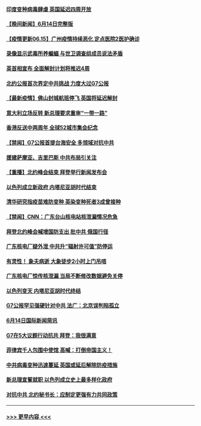 #### [印度变种病毒肆虐 英国延迟四周开放](../pages/prog202/a103142695.md?t=06151102) 
#### [【晚间新闻】6月14日完整版](../pages/prog202/a103142814.md?t=06151102) 
#### [【疫情更新06.15】广州疫情持续恶化 定点医院2医护确诊](../pages/prog202/a103133785.md?t=06151102) 
#### [录像显示武毒所养蝙蝠 与世卫调查组成员说法矛盾](../pages/prog202/a103142356.md?t=06151102) 
#### [英首相宣布 全面解封计划将推迟4周](../pages/prog202/a103142639.md?t=06151102) 
#### [北约公报首次界定中共挑战 力度大过G7公报](../pages/prog202/a103142671.md?t=06151102) 
#### [【最新疫情】佛山封城航班停飞 英国将延迟解封](../pages/prog202/a103142430.md?t=06151102) 
#### [意大利立场反转 新总理要求重审“一带一路”](../pages/prog202/a103142611.md?t=06151102) 
#### [香港反送中两周年 全球52城市集会纪念](../pages/prog202/a103142582.md?t=06151102) 
#### [【禁闻】G7公报首提台海安全 多领域对抗中共](../pages/prog202/a103142449.md?t=06151102) 
#### [援建萨摩亚、吉里巴斯 中共布局引关注](../pages/prog202/a103142476.md?t=06151102) 
#### [【重播】北约峰会结束 拜登举行新闻发布会](../pages/prog202/a103142526.md?t=06151102) 
#### [以色列成立新政府 内塔尼亚胡时代结束](../pages/prog202/a103142474.md?t=06151102) 
#### [清华研究指疫苗难防变种 英染变种死者3成曾接种](../pages/prog202/a103142418.md?t=06151102) 
#### [【禁闻】CNN：广东台山核电站核泄漏情况危急](../pages/prog202/a103142464.md?t=06151102) 
#### [拜登北约峰会喊增国防支出 批中共 俄国行径](../pages/prog202/a103142421.md?t=06151102) 
#### [广东核电厂疑外泄 中共升“辐射许可值”防停运](../pages/prog202/a103142419.md?t=06151102) 
#### [有灵性！ 象夫病逝 大象徒步2小时上门吊唁](../pages/prog202/a103142151.md?t=06151102) 
#### [广东核电厂惊传核泄漏 当局不断修改数据避免关停](../pages/prog202/a103142247.md?t=06151102) 
#### [以色列变天 内塔尼亚胡时代终结](../pages/prog202/a103142242.md?t=06151102) 
#### [G7公报罕见强硬针对中共 法广：北京误判陷孤立](../pages/prog202/a103142214.md?t=06151102) 
#### [6月14日国际新闻简讯](../pages/prog202/a103142218.md?t=06151102) 
#### [G7在5大议题行动抗共 拜登：我很满意](../pages/prog202/a103142225.md?t=06151102) 
#### [菲律宾千人包围中使馆 高喊：打倒帝国主义！](../pages/prog202/a103142133.md?t=06151102) 
#### [中共病毒变种迅速蔓延 英国或延后解除防疫措施](../pages/prog202/a103142111.md?t=06151102) 
#### [新总理宣誓就职 以色列成立史上最多样化政府](../pages/prog202/a103142092.md?t=06151102) 
#### [对抗中共 北约秘书长：应制定更强有力共同政策](../pages/prog202/a103142074.md?t=06151102) 

----
#### [ >>> 更早内容 <<< ](../indexes/prog202-earlier.md)
